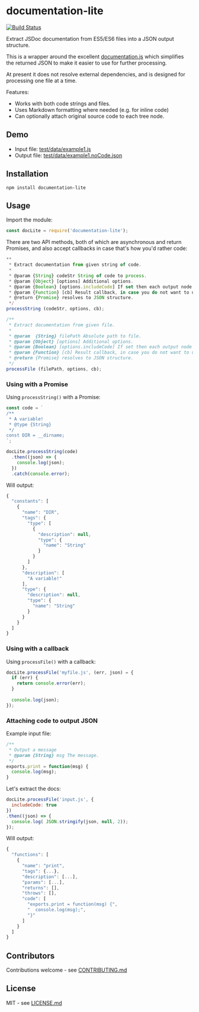 # documentation-lite

[![Build Status](https://secure.travis-ci.org/hiddentao/documentation-lite.png)](http://travis-ci.org/hiddentao/documentation-lite)

Extract JSDoc documentation from ES5/ES6 files into a JSON output structure.

This is a wrapper around the excellent [documentation.js](https://github.com/documentationjs/documentation) 
which simplifies the returned JSON to make it easier to use for further 
processing. 

At present it does not resolve external dependencies, and is designed for 
processing one file at a time.

Features:
* Works with both code strings and files.
* Uses Markdown formatting where needed (e.g. for inline code)
* Can optionally attach original source code to each tree node.

## Demo

* Input file: [test/data/example1.js](test/data/example1.js)
* Output file: [test/data/example1.noCode.json](test/data/example1.noCode.json)

## Installation

```shell
npm install documentation-lite
```

## Usage

Import the module:

```js
const docLite = require('documentation-lite');
```

There are two API methods, both of which are asynchronous and return Promises, 
and also accept callbacks in case that's how you'd rather code:

```js
**
 * Extract documentation from given string of code.
 * 
 * @param {String} codeStr String of code to process.
 * @param {Object} [options] Additional options.
 * @param {Boolean} [options.includeCode] If set then each output node will include a `code` key containing the original relevant source code.
 * @param {Function} [cb] Result callback, in case you do not want to use Promises.
 * @return {Promise} resolves to JSON structure.
 */
processString (codeStr, options, cb);

/**
 * Extract documentation from given file.
 * 
 * @param  {String} filePath Absolute path to file.
 * @param {Object} [options] Additional options.
 * @param {Boolean} [options.includeCode] If set then each output node will include a `code` key containing the original relevant source code.
 * @param {Function} [cb] Result callback, in case you do not want to use Promises.
 * @return {Promise} resolves to JSON structure.
 */
processFile (filePath, options, cb);
```

### Using with a Promise

Using `processString()` with a Promise:

```js
const code = `
/**
 * A variable!
 * @type {String}
 */
const DIR = __dirname;
`;

docLite.processString(code)
  .then((json) => {
    console.log(json);
  })
  .catch(console.error);
```

Will output:

```js
{
  "constants": [
    {
      "name": "DIR",
      "tags": {
        "type": [
          {
            "description": null,
            "type": {
              "name": "String"
            }
          }
        ]
      },
      "description": [
        "A variable!"
      ],
      "type": {
        "description": null,
        "type": {
          "name": "String"
        }
      }
    }
  ]
}
```

### Using with a callback

Using `processFile()` with a callback:

```js
docLite.processFile('myfile.js', (err, json) = {
  if (err) {
    return console.error(err);
  }
  
  console.log(json);
});
```

### Attaching code to output JSON

Example input file:

```js
/**
 * Output a message
 * @param {String} msg The message.
 */
exports.print = function(msg) {
  console.log(msg);
}
```

Let's extract the docs:

```js
docLite.processFile('input.js', {
  includeCode: true
})
.then((json) => {
  console.log( JSON.stringify(json, null, 2));
});
```

Will output:

```js
{
  "functions": [
    {
      "name": "print",
      "tags": {...},
      "description": [...],
      "params": [...],
      "returns": [],
      "throws": [],
      "code": [
        "exports.print = function(msg) {",
        "  console.log(msg);",
        "}"
      ]
    }
  ]
}
```

## Contributors

Contributions welcome - see [CONTRIBUTING.md](CONTRIBUTING.md)

## License

MIT - see [LICENSE.md](LICENSE.md)

